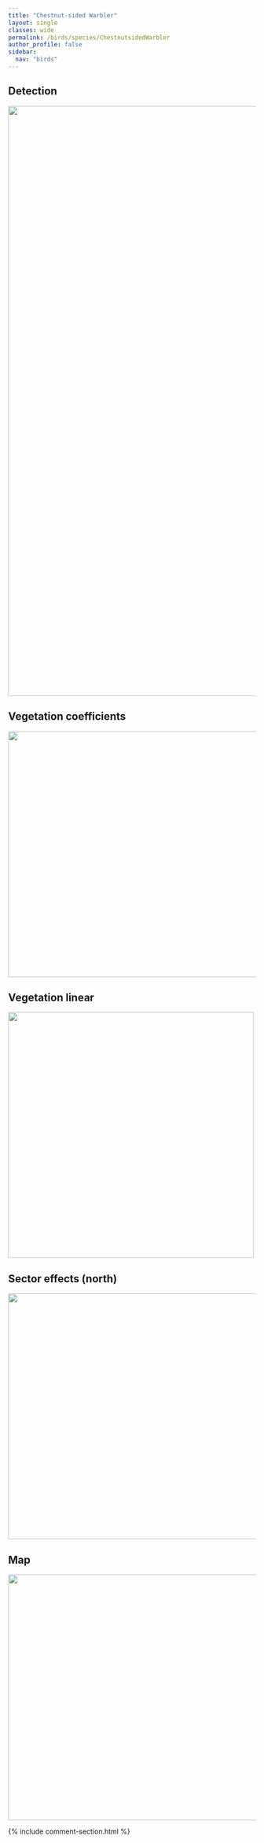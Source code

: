 ```yaml
---
title: "Chestnut-sided Warbler"
layout: single
classes: wide
permalink: /birds/species/ChestnutsidedWarbler
author_profile: false
sidebar:
  nav: "birds"
---
```


<h2>Detection</h2>

<a href="https://drive.google.com/uc?export=view&id=1xOuoWOsSCPU-J9axTIzMka18EhLnN_Cl">
<img src="https://drive.google.com/uc?export=view&id=1xOuoWOsSCPU-J9axTIzMka18EhLnN_Cl" height = "1200" width = "800">
</a>

<h2>Vegetation coefficients</h2>

<a href="https://drive.google.com/uc?export=view&id=1R6WDLppStuTViuk4zVM3dgXOLuFSbe-e">
<img src="https://drive.google.com/uc?export=view&id=1R6WDLppStuTViuk4zVM3dgXOLuFSbe-e" height = "500" width = "1000">
</a>

<h2>Vegetation linear</h2>

<a href="https://drive.google.com/uc?export=view&id=1vzlicCKFa-nOOFwMOEkpzASlzBvm3X6d">
<img src="https://drive.google.com/uc?export=view&id=1vzlicCKFa-nOOFwMOEkpzASlzBvm3X6d" height = "500" width = "500">
</a>

<h2>Sector effects (north)</h2>

<a href="https://drive.google.com/uc?export=view&id=1vg3Cn6bC07SGkMoM8cKZCrh4XVupGAjp">
<img src="https://drive.google.com/uc?export=view&id=1vg3Cn6bC07SGkMoM8cKZCrh4XVupGAjp" height = "500" width = "1000">
</a>

<h2>Map</h2>

<a href="https://drive.google.com/uc?export=view&id=1MnEa7mPQ370zVQ3l6Bo6CRVZzvRsdTO9">
<img src="https://drive.google.com/uc?export=view&id=1MnEa7mPQ370zVQ3l6Bo6CRVZzvRsdTO9" height = "500" width = "1500">
</a>

{% include comment-section.html %}
